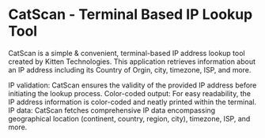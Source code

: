 # CatScan - Terminal Based IP Lookup Tool

CatScan is a simple & convenient, terminal-based IP address lookup tool created by Kitten Technologies. 
This application retrieves information about an IP address including its Country of Orgin, city, timezone, ISP, and more.


IP validation: CatScan ensures the validity of the provided IP address before initiating the lookup process.
Color-coded output: For easy readability, the IP address information is color-coded and neatly printed within the terminal.
IP data: CatScan fetches comprehensive IP data encompassing geographical location (continent, country, region, city), timezone, ISP, and more.
